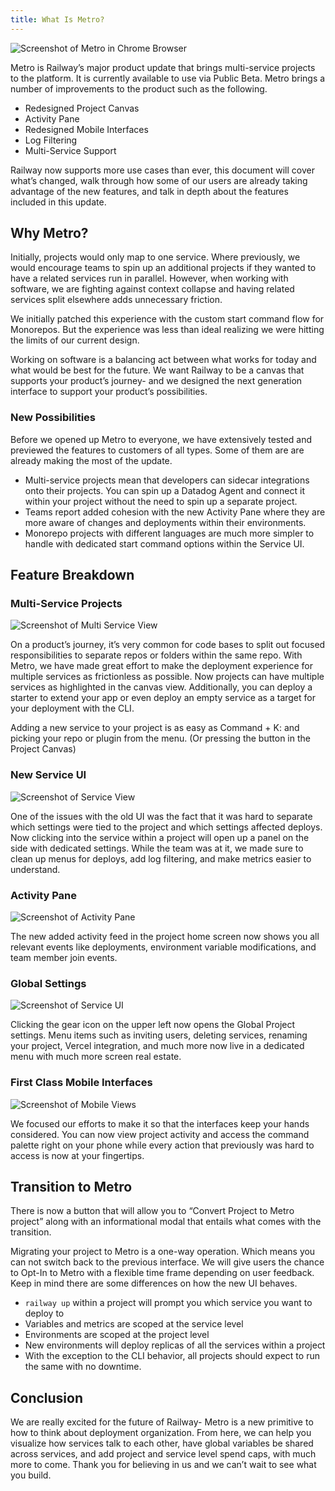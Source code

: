 ```yaml
---
title: What Is Metro?
---
```


<Image
src="https://res.cloudinary.com/railway/image/upload/v1644303904/docs/CleanShot_2022-02-08_at_02.04.30_xj4kzt.png"
alt="Screenshot of Metro in Chrome Browser"
layout="responsive"
width={1958} height={1236} quality={100} />

Metro is Railway’s major product update that brings multi-service projects to the platform. It is currently available to use via Public Beta. Metro brings a number of improvements to the product such as the following.

- Redesigned Project Canvas
- Activity Pane
- Redesigned Mobile Interfaces
- Log Filtering
- Multi-Service Support

Railway now supports more use cases than ever, this document will cover what’s changed, walk through how some of our users are already taking advantage of the new features, and talk in depth about the features included in this update.

## Why Metro?

Initially, projects would only map to one service. Where previously, we would encourage teams to spin up an additional projects if they wanted to have a related services run in parallel. However, when working with software, we are fighting against context collapse and having related services split elsewhere adds unnecessary friction.

We initially patched this experience with the custom start command flow for Monorepos. But the experience was less than ideal realizing we were hitting the limits of our current design.

Working on software is a balancing act between what works for today and what would be best for the future. We want Railway to be a canvas that supports your product’s journey- and we designed the next generation interface to support your product’s possibilities.

### New Possibilities

Before we opened up Metro to everyone, we have extensively tested and previewed the features to customers of all types. Some of them are are already making the most of the update.

- Multi-service projects mean that developers can sidecar integrations onto their projects. You can spin up a Datadog Agent and connect it within your project without the need to spin up a separate project.
- Teams report added cohesion with the new Activity Pane where they are more aware of changes and deployments within their environments.
- Monorepo projects with different languages are much more simpler to handle with dedicated start command options within the Service UI.

## Feature Breakdown

### Multi-Service Projects

<Image
src="https://res.cloudinary.com/railway/image/upload/v1644302337/docs/CleanShot_2022-02-08_at_01.32.19_bwyxyl.png"
alt="Screenshot of Multi Service View"
layout="responsive"
width={2403} height={1087} quality={100} />

On a product’s journey, it’s very common for code bases to split out focused responsibilities to separate repos or folders within the same repo. With Metro, we have made great effort to make the deployment experience for multiple services as frictionless as possible. Now projects can have multiple services as highlighted in the canvas view. Additionally, you can deploy a starter to extend your app or even deploy an empty service as a target for your deployment with the CLI.

Adding a new service to your project is as easy as Command + K: and picking your repo or plugin from the menu. (Or pressing the button in the Project Canvas)

### New Service UI

<Image
src="https://res.cloudinary.com/railway/image/upload/v1644301146/docs/services-ui-view_qxithf.png"
alt="Screenshot of Service View"
layout="responsive"
width={1024} height={582} quality={80} />

One of the issues with the old UI was the fact that it was hard to separate which settings were tied to the project and which settings affected deploys. Now clicking into the service within a project will open up a panel on the side with dedicated settings. While the team was at it, we made sure to clean up menus for deploys, add log filtering, and make metrics easier to understand.

### Activity Pane

<Image
src="https://res.cloudinary.com/railway/image/upload/v1644302072/docs/activity_ctz3yb.png"
alt="Screenshot of Activity Pane"
layout="intrinsic"
width={387} height={297} quality={80} />

The new added activity feed in the project home screen now shows you all relevant events like deployments, environment variable modifications, and team member join events.

### Global Settings

<Image
src="https://res.cloudinary.com/railway/image/upload/v1644301148/docs/service-pr-deploys_v1crch.png"
alt="Screenshot of Service UI"
layout="responsive"
width={1200} height={630} quality={80} />

Clicking the gear icon on the upper left now opens the Global Project settings. Menu items such as inviting users, deleting services, renaming your project, Vercel integration, and much more now live in a dedicated menu with much more screen real estate.

### First Class Mobile Interfaces

<Image
src="https://res.cloudinary.com/railway/image/upload/v1644301144/docs/mobile-metro-og_dmqo02.png"
alt="Screenshot of Mobile Views"
layout="responsive"
width={1200} height={630} quality={80} />

We focused our efforts to make it so that the interfaces keep your hands considered. You can now view project activity and access the command palette right on your phone while every action that previously was hard to access is now at your fingertips.

## Transition to Metro

There is now a button that will allow you to “Convert Project to Metro project” along with an informational modal that entails what comes with the transition.

Migrating your project to Metro is a one-way operation. Which means you can not switch back to the previous interface. We will give users the chance to Opt-In to Metro with a flexible time frame depending on user feedback. Keep in mind there are some differences on how the new UI behaves.

- `railway up` within a project will prompt you which service you want to deploy to
- Variables and metrics are scoped at the service level
- Environments are scoped at the project level
- New environments will deploy replicas of all the services within a project
- With the exception to the CLI behavior, all projects should expect to run the same with no downtime.

## Conclusion

We are really excited for the future of Railway- Metro is a new primitive to how to think about deployment organization. From here, we can help you visualize how services talk to each other, have global variables be shared across services, and add project and service level spend caps, with much more to come. Thank you for believing in us and we can’t wait to see what you build.
